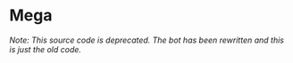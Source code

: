 # Mega
*Note: This source code is deprecated. The bot has been rewritten and this is just the old code.*

